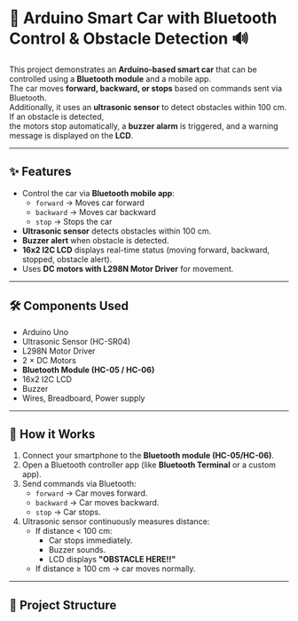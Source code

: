 # 🚗 Arduino Smart Car with Bluetooth Control & Obstacle Detection 🔊

This project demonstrates an **Arduino-based smart car** that can be controlled using a **Bluetooth module** and a mobile app.  
The car moves **forward, backward, or stops** based on commands sent via Bluetooth.  
Additionally, it uses an **ultrasonic sensor** to detect obstacles within 100 cm. If an obstacle is detected,  
the motors stop automatically, a **buzzer alarm** is triggered, and a warning message is displayed on the **LCD**.

---

## ✨ Features
- Control the car via **Bluetooth mobile app**:
  - `forward` → Moves car forward
  - `backward` → Moves car backward
  - `stop` → Stops the car
- **Ultrasonic sensor** detects obstacles within 100 cm.
- **Buzzer alert** when obstacle is detected.
- **16x2 I2C LCD** displays real-time status (moving forward, backward, stopped, obstacle alert).
- Uses **DC motors with L298N Motor Driver** for movement.

---

## 🛠️ Components Used
- Arduino Uno
- Ultrasonic Sensor (HC-SR04)
- L298N Motor Driver
- 2 × DC Motors
- **Bluetooth Module (HC-05 / HC-06)**
- 16x2 I2C LCD
- Buzzer
- Wires, Breadboard, Power supply

---

## 📜 How it Works
1. Connect your smartphone to the **Bluetooth module (HC-05/HC-06)**.
2. Open a Bluetooth controller app (like **Bluetooth Terminal** or a custom app).
3. Send commands via Bluetooth:
   - `forward` → Car moves forward.
   - `backward` → Car moves backward.
   - `stop` → Car stops.
4. Ultrasonic sensor continuously measures distance:
   - If distance < 100 cm:
     - Car stops immediately.
     - Buzzer sounds.
     - LCD displays **"OBSTACLE HERE!!"**
   - If distance ≥ 100 cm → car moves normally.

---

## 📂 Project Structure

